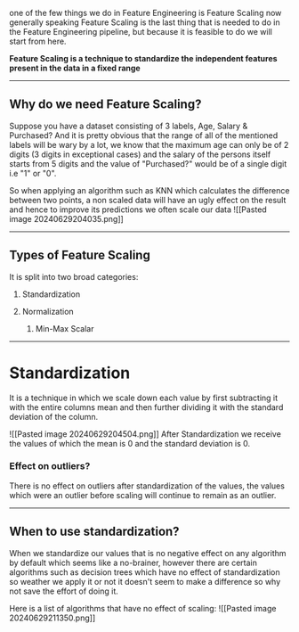 one of the few things we do in Feature Engineering is Feature Scaling now generally speaking Feature Scaling is the last thing that is needed to do in the Feature Engineering pipeline, but because it is feasible to do we will start from here.

**Feature Scaling is a technique to standardize the independent features present in the data in a fixed range**

---

## Why do we need Feature Scaling?

Suppose you have a dataset consisting of 3 labels, Age, Salary & Purchased?
And it is pretty obvious that the range of all of the mentioned labels will be wary by a lot, we know that the maximum age can only be of 2 digits (3 digits in exceptional cases) and the salary of the persons itself starts from 5 digits and the value of "Purchased?" would be of a single digit i.e "1" or "0".

So when applying an algorithm such as KNN which calculates the difference between two points, a non scaled data will have an ugly effect on the result and hence to improve its predictions we often scale our data 
![[Pasted image 20240629204035.png]]

---
## Types of Feature Scaling
It is split into two broad categories:
1. Standardization

2. Normalization
	1. Min-Max Scalar

---
# Standardization
It is a technique in which we scale down each value by first subtracting it with the entire columns mean and then further dividing it with the standard deviation of the column.

![[Pasted image 20240629204504.png]]
After Standardization we receive the values of which the mean is 0 and the standard deviation is 0.
### Effect on outliers?
There is no effect on outliers after standardization of the values, the values which were an outlier before scaling will continue to remain as an outlier.

---
## When to use standardization?
When we standardize our values that is no negative effect on any algorithm by default which seems like a no-brainer, however there are certain algorithms such as decision trees which have no effect of standardization so weather we apply it or not it doesn't seem to make a difference so why not save the effort of doing it. 

Here is a list of algorithms that have no effect of scaling:
![[Pasted image 20240629211350.png]]



